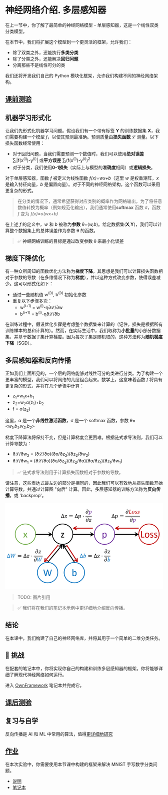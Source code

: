 # 神经网络介绍. 多层感知器

在上一节中，你了解了最简单的神经网络模型 - 单层感知器，这是一个线性双类分类模型。

在本节中，我们将扩展这个模型到一个更灵活的框架，允许我们：

* 除了双类之外，还能执行**多类分类**
* 除了分类之外，还能解决**回归问题**
* 分离那些不是线性可分的类

我们还将开发我们自己的 Python 模块化框架，允许我们构建不同的神经网络架构。

## [课前测验](https://red-field-0a6ddfd03.1.azurestaticapps.net/quiz/104)

## 机器学习形式化

让我们先形式化机器学习问题。假设我们有一个带有标签 **Y** 的训练数据集 **X**，我们需要构建一个模型 *f*，以使其预测最准确。预测质量由**损失函数** &lagran; 测量。以下损失函数经常使用：

* 对于回归问题，当我们需要预测一个数值时，我们可以使用**绝对误差** &sum;<sub>i</sub>|f(x<sup>(i)</sup>)-y<sup>(i)</sup>| 或**平方误差** &sum;<sub>i</sub>(f(x<sup>(i)</sup>)-y<sup>(i)</sup>)<sup>2</sup>
* 对于分类，我们使用**0-1损失**（实际上与模型的**准确度**相同）或**逻辑损失**。

对于单层感知器，函数 *f* 被定义为线性函数 *f(x)=wx+b*（这里 *w* 是权重矩阵，*x* 是输入特征向量，*b* 是偏置向量）。对于不同的神经网络架构，这个函数可以采用更复杂的形式。

> 在分类的情况下，通常希望获得对应类别的概率作为网络输出。为了将任意数值转换为概率（例如规范化输出），我们通常使用**softmax** 函数 &sigma;，函数 *f* 变为 *f(x)=&sigma;(wx+b)*

在上述 *f* 的定义中，*w* 和 *b* 被称为**参数** &theta;=⟨*w,b*⟩。给定数据集⟨**X**,**Y**⟩，我们可以计算整个数据集上的总体误差作为参数 &theta; 的函数。

> ✅ **神经网络训练的目标是通过改变参数 &theta; 来最小化误差**

## 梯度下降优化

有一种众所周知的函数优化方法称为**梯度下降**。其思想是我们可以计算损失函数相对于参数的导数（在多维情况下称为**梯度**），并以这种方式改变参数，使得误差减少。这可以形式化如下：

* 通过一些随机值 w<sup>(0)</sup>, b<sup>(0)</sup> 初始化参数
* 重复以下步骤多次：
    - w<sup>(i+1)</sup> = w<sup>(i)</sup>-&eta;&part;&lagran;/&part;w
    - b<sup>(i+1)</sup> = b<sup>(i)</sup>-&eta;&part;&lagran;/&part;b

在训练过程中，假设优化步骤是考虑整个数据集来计算的（记住，损失是根据所有训练样本的总和计算的）。然而，在实际生活中，我们取称为**小批量**的小部分数据集，并基于数据子集计算梯度。因为每次子集是随机取的，这种方法称为**随机梯度下降**（SGD）。

## 多层感知器和反向传播

正如我们上面所见的，一个层的网络能够对线性可分的类进行分类。为了构建一个更丰富的模型，我们可以将网络的几层组合起来。数学上，这意味着函数 *f* 将具有更复杂的形式，并将在几个步骤中计算：
* z<sub>1</sub>=w<sub>1</sub>x+b<sub>1</sub>
* z<sub>2</sub>=w<sub>2</sub>&alpha;(z<sub>1</sub>)+b<sub>2</sub>
* f = &sigma;(z<sub>2</sub>)

这里，&alpha; 是一个**非线性激活函数**，&sigma; 是一个 softmax 函数，参数 &theta;=<*w<sub>1</sub>,b<sub>1</sub>,w<sub>2</sub>,b<sub>2</sub>*>

梯度下降算法将保持不变，但是计算梯度会更困难。根据链式求导法则，我们可以计算导数为：

* &part;&lagran;/&part;w<sub>2</sub> = (&part;&lagran;/&part;&sigma;)(&part;&sigma;/&part;z<sub>2</sub>)(&part;z<sub>2</sub>/&part;w<sub>2</sub>)
* &part;&lagran;/&part;w<sub>1</sub> = (&part;&lagran;/&part;&sigma;)(&part;&sigma;/&part;z<sub>2</sub>)(&part;z<sub>2</sub>/&part;&alpha;)(&part;&alpha;/&part;z<sub>1</sub>)(&part;z<sub>1</sub>/&part;w<sub>1</sub>)

> ✅ 链式求导法则用于计算损失函数相对于参数的导数。

请注意，这些表达式最左边的部分是相同的，因此我们可以有效地从损失函数开始计算导数，并通过计算图 "向后" 计算。因此，多层感知器的训练方法称为**反向传播**，或 'backprop'。

![计算图](images/ComputeGraphGrad.png)

> TODO: 图片引用

> ✅ 我们将在我们的笔记本示例中更详细地介绍反向传播。

## 结论

在本课中，我们构建了自己的神经网络库，并将其用于一个简单的二维分类任务。

## 🚀 挑战

在配套的笔记本中，你将实现你自己的构建和训练多层感知器的框架。你将能够详细了解现代神经网络如何运行。

进入 [OwnFramework](OwnFramework.ipynb) 笔记本并完成它。

## [课后测验](https://red-field-0a6ddfd03.1.azurestaticapps.net/quiz/204)

## 复习与自学

反向传播是 AI 和 ML 中常用的算法，值得[更详细地研究](https://wikipedia.org/wiki/Backpropagation)

## [作业](lab/README.md)

在本次实验中，你需要使用本节课中构建的框架来解决 MNIST 手写数字分类问题。

* [说明](lab/README.md)
* [笔记本](lab/MyFW_MNIST.ipynb)